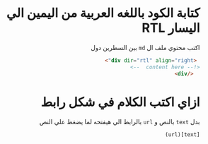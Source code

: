 <div dir="rtl" align="right">

# كتابة الكود باللغه العربية من اليمين الي اليسار RTL

اكتب محتوي ملف ال `md` بين السطرين دول

```md
 <div dir="rtl" align="right">
<!-- content here  -->
  </div>
```

# ازاي اكتب الكلام في شكل رابط

بدل `text` بالنص
و `url` بالرابط الي هيفتحه لما يضغط علي النص

```
[text](url)

```

 </div>
